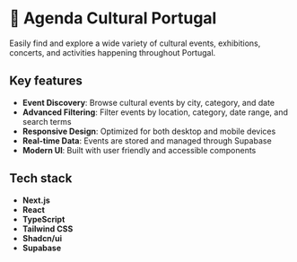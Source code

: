 # 📅 Agenda Cultural Portugal

Easily find and explore a wide variety of cultural events, exhibitions, concerts, and activities happening throughout Portugal.

## Key features

- **Event Discovery**: Browse cultural events by city, category, and date
- **Advanced Filtering**: Filter events by location, category, date range, and search terms
- **Responsive Design**: Optimized for both desktop and mobile devices
- **Real-time Data**: Events are stored and managed through Supabase
- **Modern UI**: Built with user friendly and accessible components

## Tech stack

- **Next.js**
- **React**
- **TypeScript**
- **Tailwind CSS**
- **Shadcn/ui**
- **Supabase**
